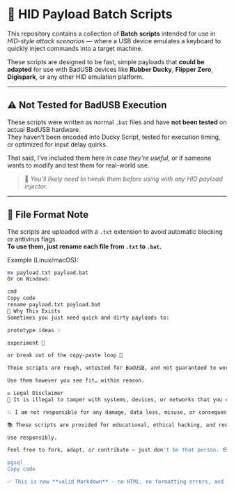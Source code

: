 # 🧠 HID Payload Batch Scripts

This repository contains a collection of **Batch scripts** intended for use in *HID-style attack scenarios* — where a USB device emulates a keyboard to quickly inject commands into a target machine.

These scripts are designed to be fast, simple payloads that **could be adapted** for use with BadUSB devices like **Rubber Ducky**, **Flipper Zero**, **Digispark**, or any other HID emulation platform.

---

## ⚠️ Not Tested for BadUSB Execution

These scripts were written as normal `.bat` files and have **not been tested** on actual BadUSB hardware.  
They haven’t been encoded into Ducky Script, tested for execution timing, or optimized for input delay quirks.

That said, I’ve included them here *in case they’re useful*, or if someone wants to modify and test them for real-world use.

> 🧪 *You’ll likely need to tweak them before using with any HID payload injector.*

---

## 🔄 File Format Note

The scripts are uploaded with a `.txt` extension to avoid automatic blocking or antivirus flags.  
**To use them, just rename each file from `.txt` to `.bat`.**

Example (Linux/macOS):

```bash
mv payload.txt payload.bat
Or on Windows:

cmd
Copy code
rename payload.txt payload.bat
💬 Why This Exists
Sometimes you just need quick and dirty payloads to:

prototype ideas 💡

experiment 🧪

or break out of the copy-paste loop 🔁

These scripts are rough, untested for BadUSB, and not guaranteed to work out of the box — but they’re here anyway.

Use them however you see fit… within reason.

⚖️ Legal Disclaimer
🚫 It is illegal to tamper with systems, devices, or networks that you do not own or do not have explicit permission to test.

💥 I am not responsible for any damage, data loss, misuse, or consequences resulting from the use of these scripts.

📚 These scripts are provided for educational, ethical hacking, and research purposes only.

Use responsibly.

Feel free to fork, adapt, or contribute — just don't be that person. 😎

pgsql
Copy code

✅ This is now **valid Markdown** — no HTML, no formatting errors, and everything renders correctly on GitHub or other Markdown viewers. Let me know if you want to add badges, a file list, or a sample script preview!



